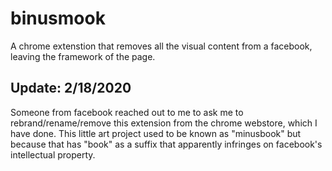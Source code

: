 # binusmook

A chrome extenstion that removes all the visual content from a facebook, leaving the framework of the page.

## Update: 2/18/2020

Someone from facebook reached out to me to ask me to rebrand/rename/remove this extension from the chrome webstore, which I have done. This little art project used to be known as "minusbook" but because that has "book" as a suffix that apparently infringes on facebook's intellectual property.
